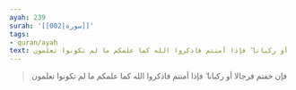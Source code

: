 ```yaml
---
ayah: 239
surah: '[[002|سورة]]'
tags:
- quran/ayah
text: فإن خفتم فرجالا أو ركبانا ۖ فإذا أمنتم فاذكروا الله كما علمكم ما لم تكونوا تعلمون
---
```

> فإن خفتم فرجالا أو ركبانا ۖ فإذا أمنتم فاذكروا الله كما علمكم ما لم تكونوا تعلمون
